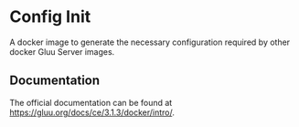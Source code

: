 # Config Init

A docker image to generate the necessary configuration required by other docker Gluu Server images.

## Documentation

The official documentation can be found at https://gluu.org/docs/ce/3.1.3/docker/intro/.
